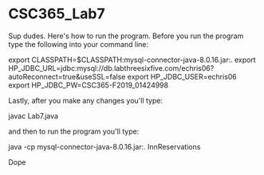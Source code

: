 # CSC365_Lab7

Sup dudes. Here's how to run the program. Before you run the program type the following into your command line:

export CLASSPATH=$CLASSPATH:mysql-connector-java-8.0.16.jar:.
export HP_JDBC_URL=jdbc:mysql://db.labthreesixfive.com/echris06?autoReconnect=true\&useSSL=false
export HP_JDBC_USER=echris06
export HP_JDBC_PW=CSC365-F2019_01424998

Lastly, after you make any changes you'll type:

javac Lab7.java

and then to run the program you'll type:

java -cp mysql-connector-java-8.0.16.jar:. InnReservations

Dope
